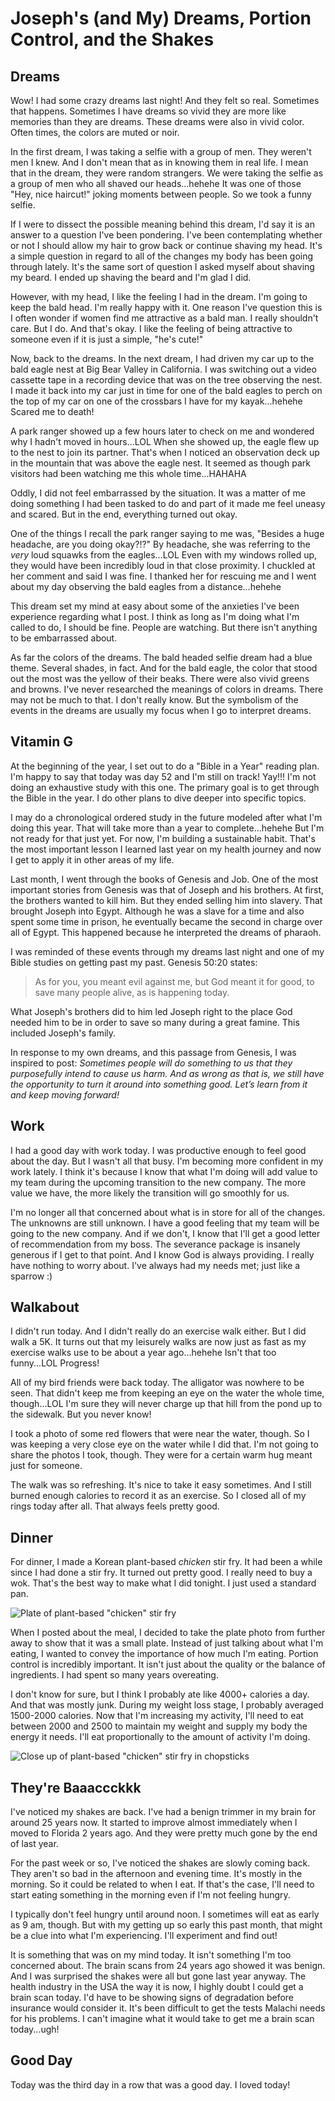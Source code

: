 # Joseph's (and My) Dreams, Portion Control, and the Shakes

## Dreams

Wow! I had some crazy dreams last night! And they felt so real. Sometimes that happens. Sometimes I have dreams so vivid they are more like memories than they are dreams. These dreams were also in vivid color. Often times, the colors are muted or noir.

In the first dream, I was taking a selfie with a group of men. They weren't men I knew. And I don't mean that as in knowing them in real life. I mean that in the dream, they were random strangers. We were taking the selfie as a group of men who all shaved our heads...hehehe It was one of those "Hey, nice haircut!" joking moments between people. So we took a funny selfie.

If I were to dissect the possible meaning behind this dream, I'd say it is an answer to a question I've been pondering. I've been contemplating whether or not I should allow my hair to grow back or continue shaving my head. It's a simple question in regard to all of the changes my body has been going through lately. It's the same sort of question I asked myself about shaving my beard. I ended up shaving the beard and I'm glad I did.

However, with my head, I like the feeling I had in the dream. I'm going to keep the bald head. I'm really happy with it. One reason I've question this is I often wonder if women find me attractive as a bald man. I really shouldn't care. But I do. And that's okay. I like the feeling of being attractive to someone even if it is just a simple, "he's cute!"

Now, back to the dreams. In the next dream, I had driven my car up to the bald eagle nest at Big Bear Valley in California. I was switching out a video cassette tape in a recording device that was on the tree observing the nest. I made it back into my car just in time for one of the bald eagles to perch on the top of my car on one of the crossbars I have for my kayak...hehehe Scared me to death!

A park ranger showed up a few hours later to check on me and wondered why I hadn't moved in hours...LOL When she showed up, the eagle flew up to the nest to join its partner. That's when I noticed an observation deck up in the mountain that was above the eagle nest. It seemed as though park visitors had been watching me this whole time...HAHAHA

Oddly, I did not feel embarrassed by the situation. It was a matter of me doing something I had been tasked to do and part of it made me feel uneasy and scared. But in the end, everything turned out okay.

One of the things I recall the park ranger saying to me was, "Besides a huge headache, are you doing okay?!?" By headache, she was referring to the *very* loud squawks from the eagles...LOL Even with my windows rolled up, they would have been incredibly loud in that close proximity. I chuckled at her comment and said I was fine. I thanked her for rescuing me and I went about my day observing the bald eagles from a distance...hehehe

This dream set my mind at easy about some of the anxieties I've been experience regarding what I post. I think as long as I'm doing what I'm called to do, I should be fine. People are watching. But there isn't anything to be embarrassed about.

As far the colors of the dreams. The bald headed selfie dream had a blue theme. Several shades, in fact. And for the bald eagle, the color that stood out the most was the yellow of their beaks. There were also vivid greens and browns. I've never researched the meanings of colors in dreams. There may not be much to that. I don't really know. But the symbolism of the events in the dreams are usually my focus when I go to interpret dreams.

## Vitamin G

At the beginning of the year, I set out to do a "Bible in a Year" reading plan. I'm happy to say that today was day 52 and I'm still on track! Yay!!! I'm not doing an exhaustive study with this one. The primary goal is to get through the Bible in the year. I do other plans to dive deeper into specific topics.

I may do a chronological ordered study in the future modeled after what I'm doing this year. That will take more than a year to complete...hehehe But I'm not ready for that just yet. For now, I'm building a sustainable habit. That's the most important lesson I learned last year on my health journey and now I get to apply it in other areas of my life.

Last month, I went through the books of Genesis and Job. One of the most important stories from Genesis was that of Joseph and his brothers. At first, the brothers wanted to kill him. But they ended selling him into slavery. That brought Joseph into Egypt. Although he was a slave for a time and also spent some time in prison, he eventually became the second in charge over all of Egypt. This happened because he interpreted the dreams of pharaoh.

I was reminded of these events through my dreams last night and one of my Bible studies on getting past my past. Genesis 50:20 states:

> As for you, you meant evil against me, but God meant it for good, to save many people alive, as is happening today.

What Joseph's brothers did to him led Joseph right to the place God needed him to be in order to save so many during a great famine. This included Joseph's family.

In response to my own dreams, and this passage from Genesis, I was inspired to post: *Sometimes people will do something to us that they purposefully intend to cause us harm. And as wrong as that is, we still have the opportunity to turn it around into something good. Let’s learn from it and keep moving forward!*

## Work

I had a good day with work today. I was productive enough to feel good about the day. But I wasn't all that busy. I'm becoming more confident in my work lately. I think it's because I know that what I'm doing will add value to my team during the upcoming transition to the new company. The more value we have, the more likely the transition will go smoothly for us.

I'm no longer all that concerned about what is in store for all of the changes. The unknowns are still unknown. I have a good feeling that my team will be going to the new company. And if we don't, I know that I'll get a good letter of recommendation from my boss. The severance package is insanely generous if I get to that point. And I know God is always providing. I really have nothing to worry about. I've always had my needs met; just like a sparrow :)

## Walkabout

I didn't run today. And I didn't really do an exercise walk either. But I did walk a 5K. It turns out that my leisurely walks are now just as fast as my exercise walks use to be about a year ago...hehehe Isn't that too funny...LOL Progress!

All of my bird friends were back today. The alligator was nowhere to be seen. That didn't keep me from keeping an eye on the water the whole time, though...LOL I'm sure they will never charge up that hill from the pond up to the sidewalk. But you never know!

I took a photo of some red flowers that were near the water, though. So I was keeping a very close eye on the water while I did that. I'm not going to share the photos I took, though. They were for a certain warm hug meant just for someone.

The walk was so refreshing. It's nice to take it easy sometimes. And I still burned enough calories to record it as an exercise. So I closed all of my rings today after all. That always feels pretty good.

## Dinner

For dinner, I made a Korean plant-based *chicken* stir fry. It had been a while since I had done a stir fry. It turned out pretty good. I really need to buy a wok. That's the best way to make what I did tonight. I just used a standard pan.

![Plate of plant-based "chicken" stir fry](./img/IMG_3317.jpeg)

When I posted about the meal, I decided to take the plate photo from further away to show that it was a small plate. Instead of just talking about what I'm eating, I wanted to convey the importance of how much I'm eating. Portion control is incredibly important. It isn't just about the quality or the balance of ingredients. I had spent so many years overeating.

I don't know for sure, but I think I probably ate like 4000+ calories a day. And that was mostly junk. During my weight loss stage, I probably averaged 1500-2000 calories. Now that I'm increasing my activity, I'll need to eat between 2000 and 2500 to maintain my weight and supply my body the energy it needs. I'll eat proportionally to the amount of activity I'm doing.

![Close up of plant-based "chicken" stir fry in chopsticks](./img/IMG_3318.jpeg)

## They're Baaaccckkk

I've noticed my shakes are back. I've had a benign trimmer in my brain for around 25 years now. It started to improve almost immediately when I moved to Florida 2 years ago. And they were pretty much gone by the end of last year.

For the past week or so, I've noticed the shakes are slowly coming back. They aren't so bad in the afternoon and evening time. It's mostly in the morning. So it could be related to when I eat. If that's the case, I'll need to start eating something in the morning even if I'm not feeling hungry.

I typically don't feel hungry until around noon. I sometimes will eat as early as 9 am, though. But with my getting up so early this past month, that might be a clue into what I'm experiencing. I'll experiment and find out!

It is something that was on my mind today. It isn't something I'm too concerned about. The brain scans from 24 years ago showed it was benign. And I was surprised the shakes were all but gone last year anyway. The health industry in the USA the way it is now, I highly doubt I could get a brain scan today. I'd have to be showing signs of degradation before insurance would consider it. It's been difficult to get the tests Malachi needs for his problems. I can't imagine what it would take to get me a brain scan today...ugh!

## Good Day

Today was the third day in a row that was a good day. I loved today!